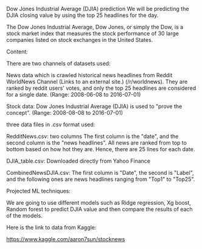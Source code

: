 Dow Jones Industrial Average (DJIA) prediction 
We will be predicting the DJIA closing value by using the top 25 headlines for the day.

The Dow Jones Industrial Average, Dow Jones, or simply the Dow, is a stock market index that measures the stock performance of 30 large companies listed on stock exchanges in the United States.

Content:

There are two channels of datasets used:

News data which is crawled historical news headlines from Reddit WorldNews Channel (Links to an external site.) (/r/worldnews). They are ranked by reddit users' votes, and only the top 25 headlines are considered for a single date.
(Range: 2008-06-08 to 2016-07-01)

Stock data: Dow Jones Industrial Average (DJIA) is used to "prove the concept".
(Range: 2008-08-08 to 2016-07-01)

 three data files in .csv format used:

RedditNews.csv: two columns
The first column is the "date", and the second column is the "news headlines".
All news are ranked from top to bottom based on how hot they are.
Hence, there are 25 lines for each date.

DJIA_table.csv:
Downloaded directly from Yahoo Finance 

CombinedNewsDJIA.csv:
The first column is "Date", the second is "Label", and the following ones are news headlines ranging from "Top1" to "Top25".

Projected ML techniques:

We are going to use different models such as Ridge regression, Xg boost, Random forest to predict DJIA value and then compare the results of each of the models.

Here is the link to data from Kaggle:

https://www.kaggle.com/aaron7sun/stocknews
